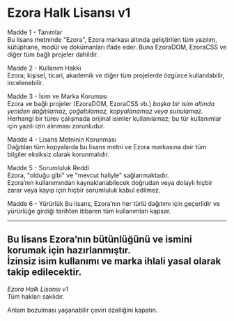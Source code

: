 # Ezora Halk Lisansı v1

Madde 1 - Tanımlar  
Bu lisans metninde "Ezora", Ezora markası altında geliştirilen tüm yazılım, kütüphane, modül ve dokümanları ifade eder. Buna EzoraDOM, EzoraCSS ve diğer tüm bağlı projeler dahildir.

Madde 2 - Kullanım Hakkı  
Ezora; kişisel, ticari, akademik ve diğer tüm projelerde özgürce kullanılabilir, incelenebilir.

Madde 3 - İsim ve Marka Koruması  
Ezora ve bağlı projeler (EzoraDOM, EzoraCSS vb.) *başka bir isim altında yeniden dağıtılamaz, çoğaltılamaz, kopyalanamaz veya sunulamaz.*  
Herhangi bir türev çalışmada orijinal isimler kullanılamaz; bu tür kullanımlar için yazılı izin alınması zorunludur.

Madde 4 - Lisans Metninin Korunması  
Dağıtılan tüm kopyalarda bu lisans metni ve Ezora markasına dair tüm bilgiler eksiksiz olarak korunmalıdır.

Madde 5 - Sorumluluk Reddi  
Ezora, "olduğu gibi" ve "mevcut haliyle" sağlanmaktadır.  
Ezora’nın kullanımından kaynaklanabilecek doğrudan veya dolaylı hiçbir zarar veya kayıp için hiçbir sorumluluk kabul edilmez.

Madde 6 - Yürürlük
Bu lisans, Ezora’nın her türlü dağıtımı için geçerlidir ve yürürlüğe girdiği tarihten itibaren tüm kullanımları kapsar.

---
Bu lisans Ezora’nın bütünlüğünü ve ismini korumak için hazırlanmıştır.  
İzinsiz isim kullanımı ve marka ihlali yasal olarak takip edilecektir.
---

*Ezora Halk Lisansı v1*  
Tüm hakları saklıdır.

Anlam bozulması yaşanabilir çeviri özelliğini kapatın.
